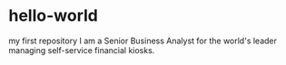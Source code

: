 # hello-world
my first repository
I am a Senior Business Analyst for the world's leader managing self-service financial kiosks. 
